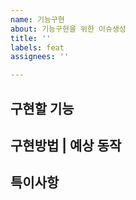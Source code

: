 ```yaml
---
name: 기능구현
about: 기능구현을 위한 이슈생성
title: ''
labels: feat
assignees: ''

---
```


**구현할 기능**
---


**구현방법 | 예상 동작**
---


**특이사항**
---
